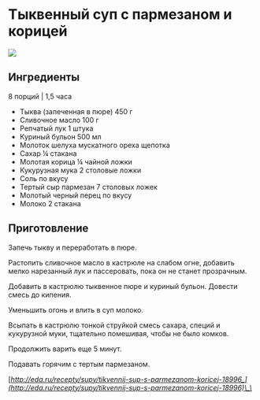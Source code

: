 # Тыквенный суп с пармезаном и корицей

![](https://s-media-cache-ak0.pinimg.com/564x/4f/1b/03/4f1b0379395771b2c38099d37b1b12e0.jpg)

## Ингредиенты

8 порций \| 1,5 часа

* Тыква \(запеченная в пюре\)    450 г
* Сливочное масло    100 г
* Репчатый лук    1 штука
* Куриный бульон    500 мл
* Молоток шелуха мускатного ореха    щепотка
* Сахар    ¼ стакана
* Молотая корица    ¼ чайной ложки
* Кукурузная мука    2 столовые ложки
* Соль    по вкусу
* Тертый сыр пармезан    7 столовых ложек
* Молотый черный перец    по вкусу
* Молоко    2 стакана

## Приготовление

Запечь тыкву и переработать в пюре.

Растопить сливочное масло в кастрюле на слабом огне, добавить мелко нарезанный лук и пассеровать, пока он не станет прозрачным.

Добавить в кастрюлю тыквенное пюре и куриный бульон. Довести смесь до кипения.

Уменьшить огонь и влить в суп молоко.

Всыпать в кастрюлю тонкой струйкой смесь сахара, специй и кукурузной муки, тщательно помешивая, чтобы не было комков.

Продолжить варить еще 5 минут.

Подавать горячим с тертым пармезаном.

[_http://eda.ru/recepty/supy/tikvennij-sup-s-parmezanom-koricej-18996_](http://eda.ru/recepty/supy/tikvennij-sup-s-parmezanom-koricej-18996)\_\_

